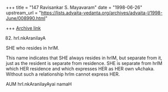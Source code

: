 +++
title = "147 Ravisankar S. Mayavaram"
date = "1998-06-26"
upstream_url = "https://lists.advaita-vedanta.org/archives/advaita-l/1998-June/008990.html"

+++
[Archive link](https://lists.advaita-vedanta.org/archives/advaita-l/1998-June/008990.html)

82. hrI.nkAranilayA

SHE who resides in hrIM.

This name indicates that SHE always resides in hrIM, but separate from it,
just as the resident is separate from residence. SHE is separate from hrIM
which HER residence and which expresses HER as HER own vAchaka. Without
such a relationship hrIm cannot express HER.

AUM hrI.nkAranilayAyai namaH

